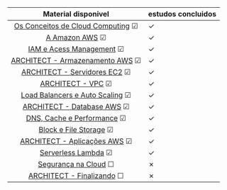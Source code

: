|                                 Material disponivel                                 | estudos concluidos |
|:-----------------------------------------------------------------------------------:|--------------------|
| [Os Conceitos de Cloud Computing](./assuntos/conceitos_cloud_computing.md) &#x2611; | &check;            |
|                 [A Amazon AWS](./assuntos/amazon_aws.md)   &#x2611;                 | &check;            |
|                [IAM e Acess Management](./assuntos/iam.md)  &#x2611;                | &check;            |
|             [ARCHITECT - Armazenamento AWS](./assuntos/s3.md)  &#x2611;             | &check;            |
|              [ARCHITECT - Servidores EC2](./assuntos/ec2.md)  &#x2611;              | &check;            |
|                   [ARCHITECT - VPC](./assuntos/vpc.md)  &#x2611;                    | &check;            |
| [Load Balancers e Auto Scaling](./assuntos/auto_scaling_load_balancers.md) &#x2611; | &check;            |
|            [ARCHITECT - Database AWS](./assuntos/database.md)  &#x2611;             | &check;            |
|      [DNS, Cache e Performance](./assuntos/dns_cache_performance.md)  &#x2611;      | &check;            |
|         [Block e File Storage](./assuntos/block_file_storage.md)  &#x2611;          | &check;            |
|        [ARCHITECT - Aplicações AWS](./assuntos/aplicacoes_aws.md)  &#x2611;         | &check;            |
|                 [Serverless Lambda](./assuntos/lambda.md)  &#x2611;                 | &check;            |
|          [Segurança na Cloud](./assuntos/seguranca_na_cloud.md)  &#x2610;           | &cross;            |
|           [ARCHITECT - Finalizando](./assuntos/finalizando.md)  &#x2610;            | &cross;            |

